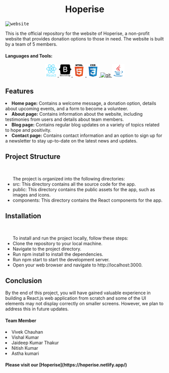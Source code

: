 <h1 align="center" >Hoperise</h1>
<kbd><img align="center" src="https://user-images.githubusercontent.com/116445326/229303236-dacf696a-f075-40fc-852a-824af723532f.png" alt="website"></kbd>

This is the official repository for the website of Hoperise, a non-profit website that provides donation options to those in need. The website is built by a team of 5 members.
<h4 align="left">Languages and Tools:</h4>
<p align="center"> 
     <a href="https://reactjs.org/" target="_blank" rel="noreferrer"> <img src="https://raw.githubusercontent.com/devicons/devicon/master/icons/react/react-original-wordmark.svg" alt="react" width="40" height="40"/> </a> 
    <a href="https://getbootstrap.com" target="_blank" rel="noreferrer"> <img src="https://raw.githubusercontent.com/devicons/devicon/master/icons/bootstrap/bootstrap-plain-wordmark.svg" alt="bootstrap" width="40" height="40"/> </a>
     <a href="https://www.w3.org/html/" target="_blank" rel="noreferrer"> <img src="https://raw.githubusercontent.com/devicons/devicon/master/icons/html5/html5-original-wordmark.svg" alt="html5" width="40" height="40"/> </a> 
    <a href="https://www.w3schools.com/css/" target="_blank" rel="noreferrer"> <img src="https://raw.githubusercontent.com/devicons/devicon/master/icons/css3/css3-original-wordmark.svg" alt="css3" width="40" height="40"/> </a> 
    <a href="https://git-scm.com/" target="_blank" rel="noreferrer"> <img src="https://www.vectorlogo.zone/logos/git-scm/git-scm-icon.svg" alt="git" width="40" height="40"/> </a> 
    <a href="https://www.java.com" target="_blank" rel="noreferrer"> <img src="https://raw.githubusercontent.com/devicons/devicon/master/icons/java/java-original.svg" alt="java" width="40" height="40"/> </a> 
   </p>

<h2>Features</h2>
<li><b>Home page:</b> Contains a welcome message, a donation option, details about upcoming events, and a form to become a volunteer.</li>
<li><b>About page:</b> Contains information about the website, including testimonies from users and details about team members.</li>
<li><b>Blog page:</b> Contains regular blog updates on a variety of topics related to hope and positivity.</li>
<li><b>Contact page:</b> Contains contact information and an option to sign up for a newsletter to stay up-to-date on the latest news and updates.</li>

<h2>Project Structure</h2><br/>
<ul>The project is organized into the following directories:
<li>src: This directory contains all the source code for the app.</li>
<li>public: This directory contains the public assets for the app, such as images and icons.</li>
<li>components: This directory contains the React components for the app.</li>
</ul>

<h2>Installation</h2><br/>
<ul>To install and run the project locally, follow these steps:
<li>Clone the repository to your local machine.</li>
<li>Navigate to the project directory.</li>
<li>Run npm install to install the dependencies.</li>
<li>Run npm start to start the development server.</li>
<li>Open your web browser and navigate to http://localhost:3000.</li>
</ul>


<h2>Conclusion</h2>
By the end of this project, you will have gained valuable experience in building a React.js web application from scratch and some of the UI elements may not display correctly on smaller screens. However, we plan to address this in future updates.

<h4>Team Member</h4>
<li>Vivek Chauhan</li>
<li>Vishal Kumar</li>
<li>Jaideep Kumar Thakur</li>
<li>Nitish Kumar</li>
<li>Astha kumari</li>

<h4>Please visit our [Hoperise](https://hoperise.netlify.app/)</h4>